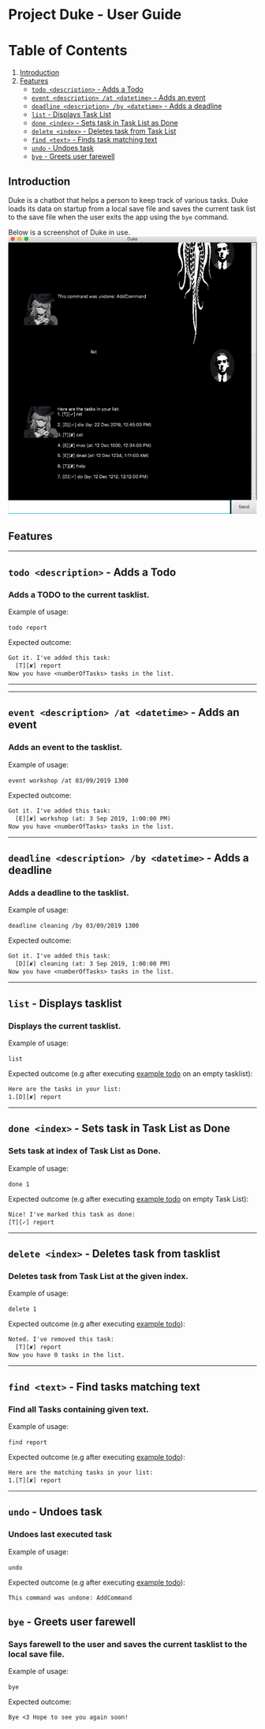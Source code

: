 # Project Duke - User Guide

# Table of Contents 
   1. [Introduction](#Introduction)
   2. [Features](#Features)
        - [`todo <description>` - Adds a Todo](#todo-description---adds-a-todo)
        - [`event <description> /at <datetime>` - Adds an event](#event-description-at-datetime---adds-an-event)
        - [`deadline <description> /by <datetime>` - Adds a deadline](#deadline-description-by-datetime---adds-a-deadline)
        - [`list` - Displays Task List](#list---displays-tasklist)
        - [`done <index>` - Sets task in Task List as Done](#done---sets-task-in-task-list-as-done)
        - [`delete <index>` - Deletes task from Task List](#delete---deletes-task-from-task-list)
        - [`find <text>` - Finds task matching text](#find-text---find-tasks-matching-text)
        - [`undo` - Undoes task](#undo---undoes-task)
        - [`bye` - Greets user farewell](#bye---greets-user-farewell)


## Introduction
Duke is a chatbot that helps a person to keep track of various tasks. 
Duke loads its data on startup from a local save file and saves the current task
list to the save file when the user exits the app using the `bye` command.

Below is a screenshot of Duke in use.
![](Ui.png "Project Duke UI")

## Features 

---

## `todo <description>` - Adds a Todo

### Adds a TODO to the current tasklist.

Example of usage: 

`todo report`

Expected outcome:

```
Got it. I've added this task:
  [T][✘] report
Now you have <numberOfTasks> tasks in the list.
```

---
---

## `event <description> /at <datetime>` - Adds an event

### Adds an event to the tasklist.

Example of usage: 

`event workshop /at 03/09/2019 1300`

Expected outcome:

```
Got it. I've added this task:
  [E][✘] workshop (at: 3 Sep 2019, 1:00:00 PM)
Now you have <numberOfTasks> tasks in the list.
```

---

## `deadline <description> /by <datetime>` - Adds a deadline

### Adds a deadline to the tasklist.

Example of usage: 

`deadline cleaning /by 03/09/2019 1300`

Expected outcome:

```
Got it. I've added this task:
  [D][✘] cleaning (at: 3 Sep 2019, 1:00:00 PM)
Now you have <numberOfTasks> tasks in the list.
```

---

## `list` - Displays tasklist

### Displays the current tasklist.

Example of usage: 

`list`

Expected outcome (e.g after executing [example todo](#todo-description---adds-a-todo) on an empty tasklist):

```
Here are the tasks in your list:
1.[D][✘] report

```

---

## `done <index>` - Sets task in Task List as Done

### Sets task at index of Task List as Done.

Example of usage: 

`done 1`

Expected outcome (e.g after executing [example todo](#todo-description---adds-a-todo) on empty Task List):

```
Nice! I've marked this task as done:
[T][✓] report
```

---

## `delete <index>` - Deletes task from tasklist

### Deletes task from Task List at the given index.

Example of usage: 

`delete 1`

Expected outcome (e.g after executing [example todo](#todo-description---adds-a-todo)):

```
Noted. I've removed this task:
  [T][✘] report
Now you have 0 tasks in the list.
```

---

## `find <text>` - Find tasks matching text

### Find all Tasks containing given text.

Example of usage: 

`find report`

Expected outcome (e.g after executing [example todo](#todo-description---adds-a-todo)):

```
Here are the matching tasks in your list:
1.[T][✘] report
```

---

## `undo` - Undoes task
### Undoes last executed task

Example of usage: 

`undo`

Expected outcome (e.g after executing [example todo](#todo-description---adds-a-todo)):

```
This command was undone: AddCommand
```

## `bye` - Greets user farewell  
### Says farewell to the user and saves the current tasklist to the local save file.
Example of usage: 

`bye`

Expected outcome:

```
Bye <3 Hope to see you again soon!


